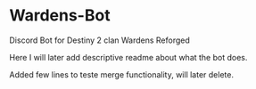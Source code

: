 # Wardens-Bot
Discord Bot for Destiny 2 clan Wardens Reforged

Here I will later add descriptive readme about what the bot does.

Added few lines to teste merge functionality, will later delete.
